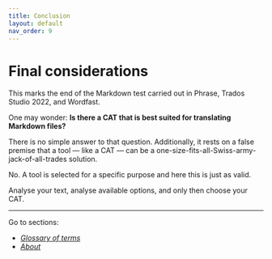 ```yaml
---
title: Conclusion
layout: default
nav_order: 9
---
```

Final considerations
===

This marks the end of the Markdown test carried out in Phrase, Trados Studio 2022, and Wordfast.

One may wonder: **Is there a CAT that is best suited for translating Markdown files?**

There is no simple answer to that question. Additionally, it rests on a false premise that a tool — like a CAT — can be a one-size-fits-all-Swiss-army-jack-of-all-trades solution.

No. A tool is selected for a specific purpose and here this is just as valid.

Analyse your text, analyse available options, and only then choose your CAT.

---

Go to sections:
- [*Glossary of terms*](glossary)
- [*About*](about)